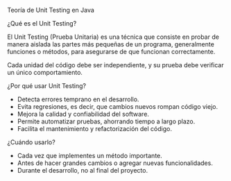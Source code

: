 Teoría de Unit Testing en Java

¿Qué es el Unit Testing?

El Unit Testing (Prueba Unitaria) es una técnica que consiste en probar de manera aislada las partes más pequeñas de un programa, generalmente funciones o métodos, para asegurarse de que funcionan correctamente.

Cada unidad del código debe ser independiente, y su prueba debe verificar un único comportamiento.

¿Por qué usar Unit Testing?

- Detecta errores temprano en el desarrollo.  
- Evita regresiones, es decir, que cambios nuevos rompan código viejo.  
- Mejora la calidad y confiabilidad del software.  
- Permite automatizar pruebas, ahorrando tiempo a largo plazo.  
- Facilita el mantenimiento y refactorización del código.

¿Cuándo usarlo?

- Cada vez que implementes un método importante.  
- Antes de hacer grandes cambios o agregar nuevas funcionalidades.  
- Durante el desarrollo, no al final del proyecto.
